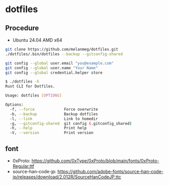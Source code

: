 # dotfiles

## Procedure

- Ubuntu 24.04 AMD x64

```bash
git clone https://github.com/melanmeg/dotfiles.git
./dotfiles/.bin/dotfiles --backup --gitconfig-shared
```

```bash
git config --global user.email "you@example.com"
git config --global user.name "Your Name"
git config --global credential.helper store
```

```bash
$ ./dotfiles -h
Rust CLI for Dotfiles.

Usage: dotfiles [OPTIONS]

Options:
  -f, --force             Force overwrite
  -b, --backup            Backup dotfiles
  -l, --link              Link to homedir
  -g, --gitconfig-shared  git config (.gitconfig_shared)
  -h, --help              Print help
  -V, --version           Print version
```

## font
- 0xProto: https://github.com/0xType/0xProto/blob/main/fonts/0xProto-Regular.ttf
- source-han-code-jp: https://github.com/adobe-fonts/source-han-code-jp/releases/download/2.012R/SourceHanCodeJP.ttc
